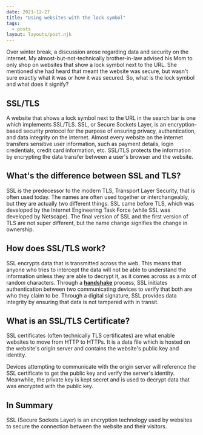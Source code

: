 ```yaml
---
date: 2021-12-27
title: "Using websites with the lock symbol"
tags:
  - posts
layout: layouts/post.njk
---
```


Over winter break, a discussion arose regarding data and security on the internet. My almost-but-not-technically brother-in-law advised his Mom to only shop on websites that show a lock symbol next to the URL. She mentioned she had heard that meant the website was secure, but wasn't sure exactly what it was or how it was secured. So, what is the lock symbol and what does it signify?

## SSL/TLS

A website that shows a lock symbol next to the URL in the search bar is one which implements SSL/TLS. SSL, or Secure Sockets Layer, is an encryption-based security protocol for the purpose of ensuring privacy, authentication, and data integrity on the internet. Almost every website on the internet transfers sensitive user information, such as payment details, login credentials, credit card information, etc. SSL/TLS protects the information by encrypting the data transfer between a user's browser and the website.

## What's the difference between SSL and TLS?

SSL is the predecessor to the modern TLS, Transport Layer Security, that is often used today. The names are often used together or interchangeably, but they are actually two different things. SSL came before TLS, which was developed by the Internet Engineering Task Force (while SSL was developed by Netscape). The final version of SSL and the first version of TLS are not super different, but the name change signifies the change in ownership.

## How does SSL/TLS work?

SSL encrypts data that is transmitted across the web. This means that anyone who tries to intercept the data will not be able to understand the information unless they are able to decrypt it, as it comes across as a mix of random characters. Through a [**handshake**](https://www.ssl.com/article/ssl-tls-handshake-overview/) process, SSL initiates authentication between two communicating devices to verify that both are who they claim to be. Through a digital signature, SSL provides data integrity by ensuring that data is not tampered with in transit.

## What is an SSL/TLS Certificate?

SSL certificates (often technically TLS certificates) are what enable websites to move from HTTP to HTTPs. It is a data file which is hosted on the website's origin server and contains the website's public key and identity.

Devices attempting to communicate with the origin server will reference the SSL certificate to get the public key and verify the server's identity. Meanwhile, the private key is kept secret and is used to decrypt data that was encrypted with the public key.

## In Summary

SSL (Secure Sockets Layer) is an encryption technology used by websites to secure the connection between the website and their visitors.
